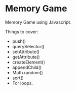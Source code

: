 # Memory Game
Memory Game using Javascript.

Things to cover:

- push()
- querySelector()
- setAttribute()
- getAttribute()
- createElement()
- appendChild()
- Math.random()
- sort()
- For loops.
